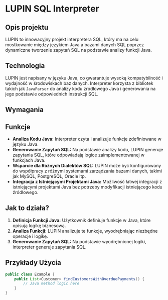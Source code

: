 # LUPIN SQL Interpreter

## Opis projektu
LUPIN to innowacyjny projekt interpretera SQL, który ma na celu mostkowanie między językiem Java a bazami danych SQL poprzez dynamiczne tworzenie zapytań SQL na podstawie analizy funkcji Java. 

## Technologia
LUPIN jest napisany w języku Java, co gwarantuje wysoką kompatybilność i wydajność w środowiskach baz danych. Interpreter korzysta z bibliotek takich jak `JavaParser` do analizy kodu źródłowego Java i generowania na jego podstawie odpowiednich instrukcji SQL.

## Wymagania


## Funkcje
- **Analiza Kodu Java:** Interpreter czyta i analizuje funkcje zdefiniowane w języku Java.
- **Generowanie Zapytań SQL:** Na podstawie analizy kodu, LUPIN generuje zapytania SQL, które odpowiadają logice zaimplementowanej w funkcjach Java.
- **Wsparcie dla Różnych Dialektów SQL:** LUPIN może być konfigurowany do współpracy z różnymi systemami zarządzania bazami danych, takimi jak MySQL, PostgreSQL, Oracle itp.
- **Integracja z Istniejącymi Projektami Java:** Możliwość łatwej integracji z istniejącymi projektami Java bez potrzeby modyfikacji istniejącego kodu źródłowego.

## Jak to działa?
1. **Definicja Funkcji Java:** Użytkownik definiuje funkcje w Java, które opisują logikę biznesową.
2. **Analiza Funkcji:** LUPIN analizuje te funkcje, wyodrębniając niezbędne operacje i logikę.
3. **Generowanie Zapytań SQL:** Na podstawie wyodrębnionej logiki, interpreter generuje zapytania SQL.

## Przykłady Użycia
```java
public class Example {
    public List<Customer> findCustomersWithOverduePayments() {
        // Java method logic here
    }
}
